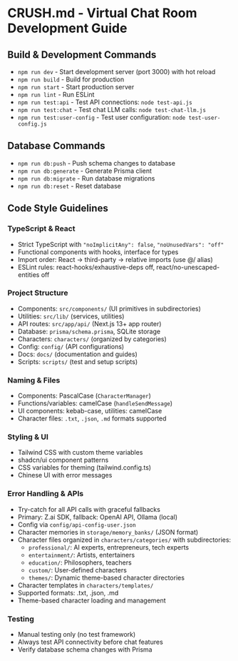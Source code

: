 # CRUSH.md - Virtual Chat Room Development Guide

## Build & Development Commands

- `npm run dev` - Start development server (port 3000) with hot reload
- `npm run build` - Build for production
- `npm run start` - Start production server
- `npm run lint` - Run ESLint
- `npm run test:api` - Test API connections: `node test-api.js`
- `npm run test:chat` - Test chat LLM calls: `node test-chat-llm.js`
- `npm run test:user-config` - Test user configuration: `node test-user-config.js`

## Database Commands

- `npm run db:push` - Push schema changes to database
- `npm run db:generate` - Generate Prisma client
- `npm run db:migrate` - Run database migrations
- `npm run db:reset` - Reset database

## Code Style Guidelines

### TypeScript & React
- Strict TypeScript with `"noImplicitAny": false`, `"noUnusedVars": "off"`
- Functional components with hooks, interface for types
- Import order: React → third-party → relative imports (use @/ alias)
- ESLint rules: react-hooks/exhaustive-deps off, react/no-unescaped-entities off

### Project Structure
- Components: `src/components/` (UI primitives in subdirectories)
- Utilities: `src/lib/` (services, utilities)
- API routes: `src/app/api/` (Next.js 13+ app router)
- Database: `prisma/schema.prisma`, SQLite storage
- Characters: `characters/` (organized by categories)
- Config: `config/` (API configurations)
- Docs: `docs/` (documentation and guides)
- Scripts: `scripts/` (test and setup scripts)

### Naming & Files
- Components: PascalCase (`CharacterManager`)
- Functions/variables: camelCase (`handleSendMessage`)
- UI components: kebab-case, utilities: camelCase
- Character files: `.txt`, `.json`, `.md` formats supported

### Styling & UI
- Tailwind CSS with custom theme variables
- shadcn/ui component patterns
- CSS variables for theming (tailwind.config.ts)
- Chinese UI with error messages

### Error Handling & APIs
- Try-catch for all API calls with graceful fallbacks
- Primary: Z.ai SDK, fallback: OpenAI API, Ollama (local)
- Config via `config/api-config-user.json`
- Character memories in `storage/memory_banks/` (JSON format)
- Character files organized in `characters/categories/` with subdirectories:
  - `professional/`: AI experts, entrepreneurs, tech experts
  - `entertainment/`: Artists, entertainers
  - `education/`: Philosophers, teachers
  - `custom/`: User-defined characters
  - `themes/`: Dynamic theme-based character directories
- Character templates in `characters/templates/`
- Supported formats: .txt, .json, .md
- Theme-based character loading and management

### Testing
- Manual testing only (no test framework)
- Always test API connectivity before chat features
- Verify database schema changes with Prisma